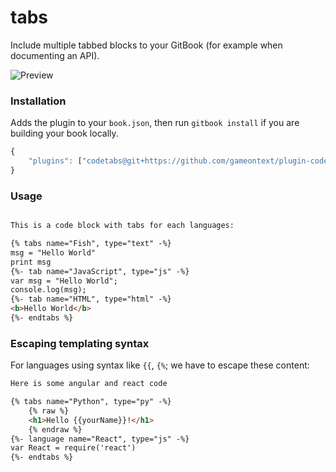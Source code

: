 # tabs

Include multiple tabbed blocks to your GitBook (for example when documenting an API).

![Preview](./preview.png)

### Installation

Adds the plugin to your `book.json`, then run `gitbook install` if you are building your book locally.

```js
{
    "plugins": ["codetabs@git+https://github.com/gameontext/plugin-codetabs.git#1.0.1"]
}
```

### Usage

```md

This is a code block with tabs for each languages:

{% tabs name="Fish", type="text" -%}
msg = "Hello World"
print msg
{%- tab name="JavaScript", type="js" -%}
var msg = "Hello World";
console.log(msg);
{%- tab name="HTML", type="html" -%}
<b>Hello World</b>
{%- endtabs %}
```

### Escaping templating syntax

For languages using syntax like `{{`, `{%`; we have to escape these content:


```md
Here is some angular and react code

{% tabs name="Python", type="py" -%}
    {% raw %}
    <h1>Hello {{yourName}}!</h1>
    {% endraw %}
{%- language name="React", type="js" -%}
var React = require('react')
{%- endtabs %}
```



